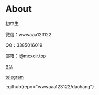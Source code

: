 # About
初中生

微信：wwwaaa123122

QQ：3385016019

邮箱：i@mcxclr.top

[B站](https://space.bilibili.com/3493078983772353)

[telegram](https://t.me/wwwaaa123122)

::github{repo="wwwaaa123122/daohang"}
